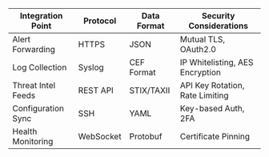 | Integration Point       | Protocol | Data Format          | Security Considerations          |
|-------------------------|----------|----------------------|-----------------------------------|
| Alert Forwarding        | HTTPS    | JSON                 | Mutual TLS, OAuth2.0             |
| Log Collection          | Syslog   | CEF Format           | IP Whitelisting, AES Encryption  |
| Threat Intel Feeds      | REST API | STIX/TAXII           | API Key Rotation, Rate Limiting  |
| Configuration Sync      | SSH      | YAML                 | Key-based Auth, 2FA              |
| Health Monitoring       | WebSocket| Protobuf            | Certificate Pinning              |